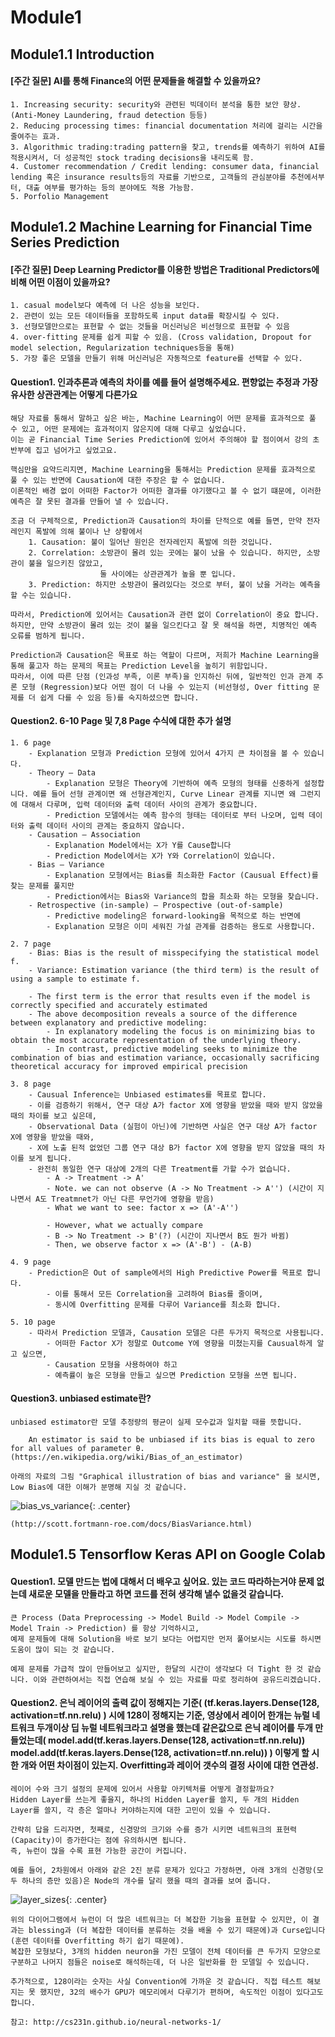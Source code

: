 # Module1
## Module1.1 Introduction
#### [주간 질문] AI를 통해 Finance의 어떤 문제들을 해결할 수 있을까요? 

    1. Increasing security: security와 관련된 빅데이터 분석을 통한 보안 향상. (Anti-Money Laundering, fraud detection 등등)
    2. Reducing processing times: financial documentation 처리에 걸리는 시간을 줄여주는 효과.
    3. Algorithmic trading:trading pattern을 찾고, trends를 예측하기 위하여 AI를 적용시켜서, 더 성공적인 stock trading decisions을 내리도록 함.
    4. Customer recommendation / Credit lending: consumer data, financial lending 혹은 insurance results등의 자료를 기반으로, 고객들의 관심분야를 추천에서부터, 대출 여부를 평가하는 등의 분야에도 적용 가능함.
    5. Porfolio Management
    
## Module1.2 Machine Learning for Financial Time Series Prediction
#### [주간 질문] Deep Learning Predictor를 이용한 방법은 Traditional Predictors에 비해 어떤 이점이 있을까요?

    1. casual model보다 예측에 더 나은 성능을 보인다. 
    2. 관련이 있는 모든 데이터들을 포함하도록 input data를 확장시킬 수 있다. 
    3. 선형모델만으로는 표현할 수 없는 것들을 머신러닝은 비선형으로 표현할 수 있음 
    4. over-fitting 문제를 쉽게 피할 수 있음. (Cross validation, Dropout for model selection, Regularization techniques등을 통해)
    5. 가장 좋은 모델을 만들기 위해 머신러닝은 자동적으로 feature를 선택할 수 있다.

#### Question1. 인과추론과 예측의 차이를 예를 들어 설명해주세요. 편향없는 추정과 가장 유사한 상관관계는 어떻게 다른가요

    해당 자료를 통해서 말하고 싶은 바는, Machine Learning이 어떤 문제를 효과적으로 풀 수 있고, 어떤 문제에는 효과적이지 않은지에 대해 다루고 싶었습니다. 
    이는 곧 Financial Time Series Prediction에 있어서 주의해야 할 점이여서 강의 초반부에 집고 넘어가고 싶었고요.

    핵심만을 요약드리지면, Machine Learning을 통해서는 Prediction 문제를 효과적으로 풀 수 있는 반면에 Causation에 대한 주장은 할 수 없습니다. 
    이론적인 배경 없이 어떠한 Factor가 어떠한 결과를 야기했다고 볼 수 없기 떄문에, 이러한 예측은 잘 못된 결과를 만들어 낼 수 있습니다.

    조금 더 구체적으로, Prediction과 Causation의 차이를 단적으로 예를 들면, 만약 전자레인지 폭발에 의해 불이나 난 상황에서 
        1. Causation: 불이 일어난 원인은 전자레인지 폭발에 의한 것입니다. 
        2. Correlation: 소방관이 몰려 있는 곳에는 불이 났을 수 있습니다. 하지만, 소방관이 불을 일으키진 않았고, 
                        둘 사이에는 상관관계가 높을 뿐 입니다. 
        3. Prediction: 하지만 소방관이 몰려있다는 것으로 부터, 불이 났을 거라는 예측을 할 수는 있습니다.

    따라서, Prediction에 있어서는 Causation과 관련 없이 Correlation이 중요 합니다. 
    하지만, 만약 소방관이 몰려 있는 것이 불을 일으킨다고 잘 못 해석을 하면, 치명적인 예측 오류를 범하게 됩니다. 

    Prediction과 Causation은 목표로 하는 역할이 다르며, 저희가 Machine Learning을 통해 풀고자 하는 문제의 목표는 Prediction Level을 높히기 위함입니다. 
    따라서, 이에 따른 단점 (인과성 부족, 이론 부족)을 인지하신 뒤에, 일반적인 인과 관계 추론 모형 (Regression)보다 어떤 점이 더 나을 수 있는지 (비선형성, Over fitting 문제를 더 쉽게 다를 수 있음 등)를 숙지하셨으면 합니다.

#### Question2. 6-10 Page 및 7,8 Page 수식에 대한 추가 설명

    1. 6 page
        - Explanation 모형과 Prediction 모형에 있어서 4가지 큰 차이점을 볼 수 있습니다.
        - Theory – Data
            - Explanation 모형은 Theory에 기반하여 예측 모형의 형태를 신중하게 설정합니다. 예를 들어 선형 관계이면 왜 선형관계인지, Curve Linear 관계를 지니면 왜 그런지에 대해서 다루며, 입력 데이터와 출력 데이터 사이의 관계가 중요합니다.
            - Prediction 모델에서는 예측 함수의 형태는 데이터로 부터 나오며, 입력 데이터와 출력 데이터 사이의 관계는 중요하지 않습니다.
        - Causation – Association
            - Explanation Model에서는 X가 Y를 Cause합니다
            - Prediction Model에서는 X가 Y와 Correlation이 있습니다.
        - Bias – Variance
            - Explanation 모형에서는 Bias를 최소화한 Factor (Causual Effect)를 찾는 문제를 풀지만
            - Prediction에서는 Bias와 Variance의 합을 최소화 하는 모형을 찾습니다.
        - Retrospective (in-sample) – Prospective (out-of-sample)
            - Predictive modeling은 forward-looking을 목적으로 하는 반면에
            - Explanation 모형은 이미 세워진 가설 관계를 검증하는 용도로 사용합니다.

    2. 7 page
        - Bias: Bias is the result of misspecifying the statistical model f.
        - Variance: Estimation variance (the third term) is the result of using a sample to estimate f.

        - The first term is the error that results even if the model is correctly specified and accurately estimated
        - The above decomposition reveals a source of the difference between explanatory and predictive modeling:
            - In explanatory modeling the focus is on minimizing bias to obtain the most accurate representation of the underlying theory. 
            - In contrast, predictive modeling seeks to minimize the combination of bias and estimation variance, occasionally sacrificing theoretical accuracy for improved empirical precision

    3. 8 page
        - Causual Inference는 Unbiased estimates를 목표로 합니다.
        - 이를 검증하기 위해서, 연구 대상 A가 factor X에 영향을 받았을 때와 받지 않았을 때의 차이를 보고 싶은데,
        - Observational Data (실험이 아닌)에 기반하면 사실은 연구 대상 A가 factor X에 영향을 받았을 때와,
        - X에 노출 된적 없었던 그룹 연구 대상 B가 factor X에 영향을 받지 않았을 때의 차이를 보게 됩니다.
        - 완전히 동일한 연구 대상에 2개의 다른 Treatment를 가할 수가 없습니다.
            - A -> Treatment -> A'
            - Note. we can not observe (A -> No Treatment -> A'') (시간이 지나면서 A도 Treatmnet가 아닌 다른 무언가에 영향을 받음)            
            - What we want to see: factor x => (A'-A'')

            - However, what we actually compare
            - B -> No Treatment -> B'(?) (시간이 지나면서 B도 뭔가 바뀜)
            - Then, we observe factor x => (A'-B') - (A-B)

    4. 9 page
        - Prediction은 Out of sample에서의 High Predictive Power를 목표로 합니다.
            - 이를 통해서 모든 Correlation을 고려하여 Bias를 줄이며,
            - 동시에 Overfitting 문제를 다루어 Variance를 최소화 합니다.

    5. 10 page
        - 따라서 Prediction 모델과, Causation 모델은 다른 두가지 목적으로 사용됩니다.
            - 어떠한 Factor X가 정말로 Outcome Y에 영향을 미쳤는지를 Causual하게 알고 싶으면,
            - Causation 모형을 사용하여야 하고
            - 예측률이 높은 모형을 만들고 싶으면 Prediction 모형을 쓰면 됩니다.

#### Question3. unbiased estimate란?
    
    unbiased estimator란 모델 추정량의 평균이 실제 모수값과 일치할 때를 뜻합니다.

        An estimator is said to be unbiased if its bias is equal to zero for all values of parameter θ. (https://en.wikipedia.org/wiki/Bias_of_an_estimator)
    
    아래의 자료의 그림 "Graphical illustration of bias and variance" 을 보시면, Low Bias에 대한 이해가 분명해 지실 것 같습니다.
    
![bias_vs_variance](supplementary/bias_vs_variance.png){: .center}

    (http://scott.fortmann-roe.com/docs/BiasVariance.html)


## Module1.5 Tensorflow Keras API on Google Colab
#### Question1. 모델 만드는 법에 대해서 더 배우고 싶어요. 있는 코드 따라하는거야 문제 없는데 새로운 모델을 만들라고 하면 코드를 전혀 생각해 낼수 없을것 같습니다.

    큰 Process (Data Preprocessing -> Model Build -> Model Compile -> Model Train -> Prediction) 를 항상 기억하시고,
    예제 문제들에 대해 Solution을 바로 보기 보다는 어렵지만 먼저 풀어보시는 시도를 하시면 도움이 많이 되는 것 같습니다.

    예제 문제를 가급적 많이 만들어보고 싶지만, 한달의 시간이 생각보다 더 Tight 한 것 같습니다. 이와 관련하여서는 직접 연습해 보실 수 있는 자료를 따로 정리하여 공유드리겠습니다.
    
#### Question2. 은닉 레이어의 출력 값이 정해지는 기준( (tf.keras.layers.Dense(128, activation=tf.nn.relu) ) 시에 128이 정해지는 기준,  영상에서 레이어 한개는 뉴럴 네트워크 두개이상 딥 뉴럴 네트워크라고 설명을 했는데 같은값으로 은닉 레이어를 두개 만들었는데( model.add(tf.keras.layers.Dense(128, activation=tf.nn.relu))  model.add(tf.keras.layers.Dense(128, activation=tf.nn.relu)) ) 이렇게 할 시 한 개와 어떤 차이점이 있는지. Overfitting과 레이어 갯수의 결정 사이에 대한 연관성.

    레이어 수와 크기 설정의 문제에 있어서 사용할 아키텍처를 어떻게 결정할까요?
    Hidden Layer를 쓰는게 좋을지, 하나의 Hidden Layer를 쓸지, 두 개의 Hidden Layer를 쓸지, 각 층은 얼마나 커야하는지에 대한 고민이 있을 수 있습니다.
    
    간략히 답을 드리자면, 첫째로, 신경망의 크기와 수를 증가 시키면 네트워크의 표현력(Capacity)이 증가한다는 점에 유의하시면 됩니다.
    즉, 뉴런이 많을 수록 표현 가능한 공간이 커집니다.

    예를 들어, 2차원에서 아래와 같은 2진 분류 문제가 있다고 가정하면, 아래 3개의 신경망(모두 하나의 층만 있음)은 Node의 개수를 달리 했을 때의 결과를 보여 줍니다.

![layer_sizes](supplementary/layer_sizes.jpeg){: .center}

    위의 다이어그램에서 뉴런이 더 많은 네트워크는 더 복잡한 기능을 표현할 수 있지만, 이 결과는 blessing과 (더 복잡한 데이터를 분류하는 것을 배울 수 있기 때문에)과 Curse입니다 (훈련 데이터를 Overfitting 하기 쉽기 때문에). 
    복잡한 모형보다, 3개의 hidden neuron을 가진 모델이 전체 데이터를 큰 두가지 모양으로 구분하고 나머지 점들은 noise로 해석하는데, 더 나은 일반화를 한 모델일 수 있습니다.

    추가적으로, 128이라는 숫자는 사실 Convention에 가까운 것 같습니다. 직접 테스트 해보지는 못 했지만, 32의 배수가 GPU가 메모리에서 다루기가 편하며, 속도적인 이점이 있다고도 합니다.

    참고: http://cs231n.github.io/neural-networks-1/
